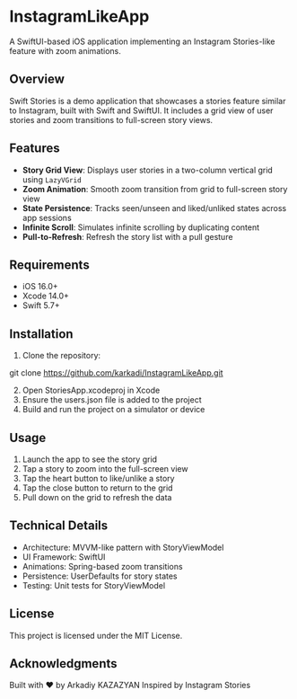 # InstagramLikeApp

A SwiftUI-based iOS application implementing an Instagram Stories-like feature with zoom animations.

## Overview

Swift Stories is a demo application that showcases a stories feature similar to Instagram, built with Swift and SwiftUI. It includes a grid view of user stories and zoom transitions to full-screen story views.

## Features

- **Story Grid View**: Displays user stories in a two-column vertical grid using `LazyVGrid`
- **Zoom Animation**: Smooth zoom transition from grid to full-screen story view
- **State Persistence**: Tracks seen/unseen and liked/unliked states across app sessions
- **Infinite Scroll**: Simulates infinite scrolling by duplicating content
- **Pull-to-Refresh**: Refresh the story list with a pull gesture

## Requirements

- iOS 16.0+
- Xcode 14.0+
- Swift 5.7+

## Installation

1. Clone the repository:

git clone https://github.com/karkadi/InstagramLikeApp.git

2. Open StoriesApp.xcodeproj in Xcode
3. Ensure the users.json file is added to the project 
4. Build and run the project on a simulator or device


## Usage
1. Launch the app to see the story grid
2. Tap a story to zoom into the full-screen view
3. Tap the heart button to like/unlike a story
4. Tap the close button to return to the grid
5. Pull down on the grid to refresh the data

## Technical Details
- Architecture: MVVM-like pattern with StoryViewModel
- UI Framework: SwiftUI
- Animations: Spring-based zoom transitions
- Persistence: UserDefaults for story states
- Testing: Unit tests for StoryViewModel
  
## License
This project is licensed under the MIT License.

## Acknowledgments
Built with ❤️ by Arkadiy KAZAZYAN
Inspired by Instagram Stories
